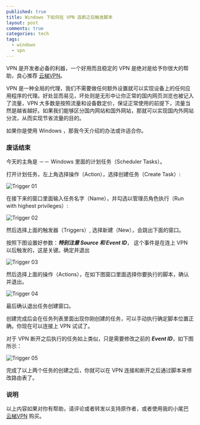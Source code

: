 ```yaml
---
published: true
title: Windows 下如何在 VPN 连断之后触发脚本
layout: post
comments: true
categories: tech
tags:
  - windows
  - vpn
---
```

VPN 是开发者必备的利器，一个好用而且稳定的 VPN 是绝对是给予你很大的帮助，良心推荐 [云梯VPN](http://igetvpn.com/?r=c8892698ee152ac1)。

VPN 是一种全局的代理，我们不需要做任何额外设置就可以实现设备上的任何应用程序的代理。好处显而易见，坏处则是无形中让你正常的国内网页浏览也被记入了流量，VPN 大多数是按照流量和设备数定价，保证正常使用的前提下，流量当然是越省越好。如果我们能够区分国内网站和国外网站，那就可以实现国内外网站分流，从而实现节省流量的目的。

如果你是使用 Windows ，那我今天介绍的办法或许适合你。

<!--more-->

### 废话结束

今天的主角是 －－ Windows 里面的计划任务（Scheduler Tasks）。

打开计划任务，左上角选择操作（Action），选择创建任务（Create Task）:

![Trigger 01](http://blog.zlxstar.me/images/trigger-01.png)

在接下来的窗口里面输入任务名字（Name），并勾选以管理员角色执行（Run with highest privileges）:

![Trigger 02](http://blog.zlxstar.me/images/trigger-02.png)

然后选择上面的触发器（Triggers）, 选择新建（New），会跳出下面的窗口。

按照下图设置好参数：***特别注意 Source 和 Event ID***， 这个事件是在连上 VPN 以后触发的，这是关键。确定并退出

![Trigger 03](http://blog.zlxstar.me/images/trigger-03.png)

然后选择上面的操作（Actions），在如下图窗口里面选择你要执行的脚本，确认并退出。

![Trigger 04](http://blog.zlxstar.me/images/trigger-04.png)

最后确认退出任务创建窗口。

创建完成后会在任务列表里面出现你刚创建的任务，可以手动执行确定脚本位置正确。你现在可以连接上 VPN 试试了。

对于 VPN 断开之后执行的任务如上类似，只是需要修改之前的 ***Event ID***，如下图所示：

![Trigger 05](http://blog.zlxstar.me/images/trigger-05.png)

完成了以上两个任务的创建之后，你就可以在 VPN 连接和断开之后通过脚本来修改路由表了。

### 说明

以上内容如果对你有帮助，请评论或者转发以支持原作者，或者使用我的小尾巴 [云梯VPN](http://igetvpn.com/?r=c8892698ee152ac1) 购买。
